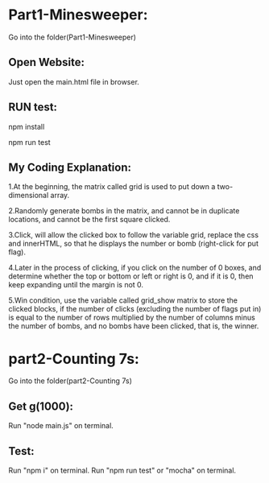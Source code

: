 # Part1-Minesweeper:

Go into the folder(Part1-Minesweeper)

## Open Website:

Just open the main.html file in browser.


## RUN test:

npm install

npm run test


## My Coding Explanation:

1.At the beginning, the matrix called grid is used to put down a two-dimensional array.

2.Randomly generate bombs in the matrix, and cannot be in duplicate locations, and cannot be the first square clicked.

3.Click, will allow the clicked box to follow the variable grid, replace the css and innerHTML, so that he displays the number or bomb (right-click for put flag).

4.Later in the process of clicking, if you click on the number of 0 boxes, and determine whether the top or bottom or left or right is 0, and if it is 0, then keep expanding until the margin is not 0.

5.Win condition, use the variable called grid_show matrix to store the clicked blocks, if the number of clicks (excluding the number of flags put in) is equal to the number of rows multiplied by the number of columns minus the number of bombs, and no bombs have been clicked, that is, the winner.

# part2-Counting 7s:

Go into the folder(part2-Counting 7s)


## Get g(1000):

Run "node main.js" on terminal.

## Test:

Run "npm i" on terminal.
Run "npm run test" or "mocha" on terminal.
